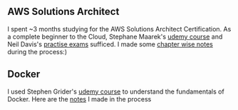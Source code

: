 ## AWS Solutions Architect
I spent ~3 months studying for the AWS Solutions Architect Certification. As a complete beginner to the Cloud, Stephane Maarek's [udemy course](https://www.udemy.com/course/aws-certified-solutions-architect-associate-saa-c03/) and Neil Davis's [practise exams](https://www.udemy.com/course/aws-certified-solutions-architect-associate-practice-tests-k/) sufficed.
I made some [chapter wise notes](https://1drv.ms/u/s!Ahp5HtEUEN_mgT1YcpqROAZIQsWi) during the process:)

## Docker
I used Stephen Grider's [udemy course](https://www.udemy.com/course/docker-and-kubernetes-the-complete-guide/) to understand the fundamentals of Docker.
Here are the [notes](https://1drv.ms/u/s!Ahp5HtEUEN_mgUYmO8hGF3qE-hjy) I made in the process
